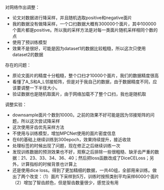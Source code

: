 对网络作出调整：

- 论文对数据进行降采样，并且随机选取positive和negative面片
- 我的数据没有做降采样，一个口扫数据大概有300000个面片，其中100000个面片都是positive。所以我的采样方法是对每一类面片随机采样相同个数的点
- 使用了预训练模型
- 效果不是很好，可能是因为dataset1的数据比较粗糙，所以这次只使用dataset2的数据

存在的问题：

- 原论文面片的精度十分粗糙，整个口扫才10000个面片，我们的数据精度很高
- 看懂了A_S和A_L邻接矩阵，但是对于我自己的数据，由于数据精度不同，应该要调整一下半径大小。
- 验证数据也是随机取面片，由于网络加载不了整个口扫，我也是随机取

调整实验：

- downsample面片个数到10000。之前的效果不好可能是因为邻接矩阵的问题，所以这次尝试降采样
- 这次使用牙齿优先采样方法
- 不使用与训练模型，增加MPCNet使用的面片密度信息
- 在6的基础上继续训练到300epoch，效果持续提升，接近收敛
- 处理标签的时候出现了问题，现在修正之后继续训练一次
- 发现训练数据的预测效果也不好，观察之后排除一些很粗糙、缺牙齿严重的数据：21、23、33、34、36、40；然后把loss函数改成了DiceCELoss；另外，计算指标的时候背景也计算上
- 还是使用dice loss。得到了更加精细的数据，一共40组，全部用来训练。做出了两个改变：（1）面片下采样到5万，训练时按照类别平均采样6000个面片（2）增加了智齿颜色，但是智齿数量很少，感觉没有用